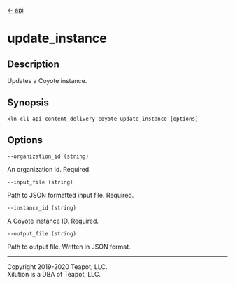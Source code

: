 [<- api](../../../api/index.md)

# update_instance

## Description

Updates a Coyote instance.

## Synopsis

```
xln-cli api content_delivery coyote update_instance [options]
```

## Options

`--organization_id (string)`

An organization id. Required.

`--input_file (string)`

Path to JSON formatted input file. Required.

`--instance_id (string)`

A Coyote instance ID. Required.

`--output_file (string)`

Path to output file. Written in JSON format.

---
Copyright 2019-2020 Teapot, LLC.  
Xilution is a DBA of Teapot, LLC.
